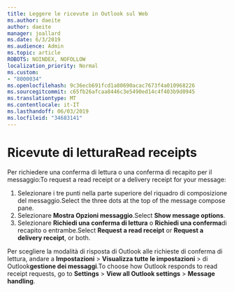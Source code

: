 ```yaml
---
title: Leggere le ricevute in Outlook sul Web
ms.author: daeite
author: daeite
manager: joallard
ms.date: 6/3/2019
ms.audience: Admin
ms.topic: article
ROBOTS: NOINDEX, NOFOLLOW
localization_priority: Normal
ms.custom:
- "8000034"
ms.openlocfilehash: 9c36ecb691fcd1a80690acac7673f4a010968226
ms.sourcegitcommit: c65fb26afcaa8446c3e5490ed14c4f403b9d0945
ms.translationtype: MT
ms.contentlocale: it-IT
ms.lasthandoff: 06/03/2019
ms.locfileid: "34683141"
---
```

# <a name="read-receipts"></a><span data-ttu-id="dc5ca-102">Ricevute di lettura</span><span class="sxs-lookup"><span data-stu-id="dc5ca-102">Read receipts</span></span>

<span data-ttu-id="dc5ca-103">Per richiedere una conferma di lettura o una conferma di recapito per il messaggio:</span><span class="sxs-lookup"><span data-stu-id="dc5ca-103">To request a read receipt or a delivery receipt for your message:</span></span> 

1. <span data-ttu-id="dc5ca-104">Selezionare i tre punti nella parte superiore del riquadro di composizione del messaggio.</span><span class="sxs-lookup"><span data-stu-id="dc5ca-104">Select the three dots at the top of the message compose pane.</span></span>
1. <span data-ttu-id="dc5ca-105">Selezionare **Mostra Opzioni messaggio**.</span><span class="sxs-lookup"><span data-stu-id="dc5ca-105">Select **Show message options**.</span></span>
1. <span data-ttu-id="dc5ca-106">Selezionare **Richiedi una conferma di lettura** o **Richiedi una conferma**di recapito o entrambe.</span><span class="sxs-lookup"><span data-stu-id="dc5ca-106">Select **Request a read receipt** or **Request a delivery receipt**, or both.</span></span>

<span data-ttu-id="dc5ca-107">Per scegliere la modalità di risposta di Outlook alle richieste di conferma di lettura, andare a **Impostazioni** > **Visualizza tutte le impostazioni** > di Outlook**gestione dei messaggi**.</span><span class="sxs-lookup"><span data-stu-id="dc5ca-107">To choose how Outlook responds to read receipt requests, go to **Settings** > **View all Outlook settings** > **Message handling**.</span></span>